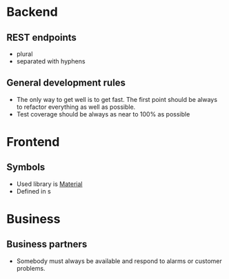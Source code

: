 Backend
=======

REST endpoints
--------------
- plural
- separated with hyphens

General development rules
-------------------------
- The only way to get well is to get fast. The first point should be always to refactor everything as
  well as possible.
- Test coverage should be always as near to 100% as possible

Frontend
========

Symbols
-------
- Used library is  [Material](https://fonts.google.com/icons?icon.set=Material+Icons&icon.style=Outlined)
- Defined in s


Business
========

Business partners
-----------------
- Somebody must always be available and respond to alarms or customer problems.
